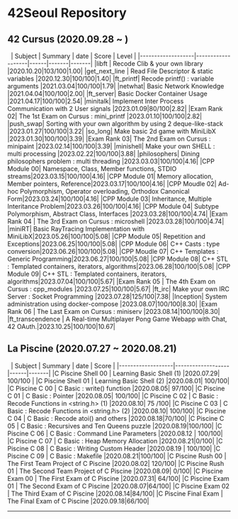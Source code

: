 # 42Seoul Repository

## 42 Cursus (2020.09.28 ~ )

&nbsp;
| Subject | Summary | date | Score | Level |
|-------------------|-------------------|------|-------|-------|
|libft | Recode Clib & your own library |2020.10.20|103/100|1.00|
|get_next_line | Read File Descriptor & static variables |2020.12.30|100/100|1.40|
|ft_printf| Recode printf() : variable arguments |2021.03.04|100/100|1.79|
|netwhat| Basic Network Knowledge |2021.04.04|100/100|2.00|
|ft_server| Basic Docker Container Usage |2021.04.17|100/100|2.54|
|minitalk| Implement Inter Process Communication with 2 User signals |2023.01.09|80/100|2.82|
|Exam Rank 02| The 1st Exam on Cursus : mini_printf |2023.01.10|100/100|2.82|
|push_swap| Sorting with your own algorithm by using 2 deque-like-stack |2023.01.27|100/100|3.22|
|so_long| Make basic 2d game with MiniLibX |2023.01.30|100/100|3.39|
|Exam Rank 03| The 2nd Exam on Cursus : minipaint |2023.02.14|100/100|3.39|
|minishell| Make your own SHELL : multi processing |2023.02.22|100/100|3.88|
|philosophers| Dining philosophers problem : multi threading |2023.03.03|100/100|4.16|
|CPP Module 00| Namespace, Class, Member functions, STDIO streams|2023.03.15|100/100|4.16|
|CPP Module 01| Memory allocation, Member pointers, Reference|2023.03.17|100/100|4.16|
|CPP Moudle 02| Ad-hoc Polymorphism, Operator overloading, Orthodox Canonical Form|2023.03.24|100/100|4.16|
|CPP Module 03| Inheritance, Multiple Interitance Problem|2023.03.26|100/100|4.16|
|CPP Module 04| Subtype Polymorphism, Abstract Class, Interfaces |2023.03.28|100/100|4.74|
|Exam Rank 04 | The 3rd Exam on Cursus : microshell |2023.03.28|100/100|4.74|
|miniRT| Basic RayTracing Implementation with MiniLibX|2023.05.26|100/100|5.08|
|CPP Module 05| Repetition and Exceptions|2023.06.25|100/100|5.08|
|CPP Module 06| C++ Casts : type conversion|2023.06.26|100/100|5.08|
|CPP Moudle 07| C++ Templates : Generic Programming|2023.06.27|100/100|5.08|
|CPP Module 08| C++ STL : Templated containers, iterators, algorithms|2023.06.28|100/100|5.08|
|CPP Module 09| C++ STL : Templated containers, iterators, algorithms|2023.07.04|100/100|5.67|
|Exam Rank 05 | The 4th Exam on Cursus : cpp_modules |2023.07.25|100/100|5.67|
|ft_irc| Make your own IRC Server : Socket Programming |2023.07.28|125/100|7.38|
|Inception| System administration using docker-compose |2023.08.07|100/100|8.30|
|Exam Rank 06 | The Last Exam on Cursus : miniserv |2023.08.14|100/100|8.30|
|ft_transcendence | A Real-time Multiplayer Pong Game Webapp with Chat, 42 OAuth.|2023.10.25|100/100|10.67|

## La Piscine (2020.07.27 ~ 2020.08.21)

&nbsp;
| Subject | Summary | date | Score |
|-------------------|-------------------|------|-------|
|C Piscine Shell 00 | Learning Basic Shell (1) |2020.07.29| 100/100 |
|C Piscine Shell 01 | Learning Basic Shell (2) |2020.08.01| 100/100|
|C Piscine C 00 | C Basic : write() function |2020.08.05| 97/100|
|C Piscine C 01 | C Basic : Pointer |2020.08.05| 100/100|
|C Piscine C 02 | C Basic : Recode Functions in <string.h> (1) |2020.08.10| 75 /100|
|C Piscine C 03 | C Basic : Recode Functions in <string.h> (2) |2020.08.10| 100/100|
|C Piscine C 04 | C Basic : Recode atoi() and others |2020.08.18|70/100|
|C Piscine C 05 | C Basic : Recursives and Ten Queens puzzle |2020.08.19|100/100|
|C Piscine C 06 | C Basic : Command Line Parameters |2020.08.12 | 100/100|
|C Piscine C 07 | C Basic : Heap Memory Allocation |2020.08.21|0/100|
|C Piscine C 08 | C Basic : Writing Custom Header |2020.08.19 | 100/100|
|C Piscine C 09 | C Basic : Makefile |2020.08.21|100/100|
|C Piscine Rush 00 | The First Team Project of C Piscine |2020.08.02| 120/100|
|C Piscine Rush 01 | The Second Team Project of C Piscine |2020.08.09| 0/100|
|C Piscine Exam 00 | The First Exam of C Piscine |2020.07.31| 64/100|
|C Piscine Exam 01 | The Second Exam of C Piscine |2020.08.07|64/100|
|C Piscine Exam 02 | The Third Exam of C Piscine |2020.08.14|84/100|
|C Piscine Final Exam | The Final Exam of C Piscine |2020.09.18|66/100|

---
